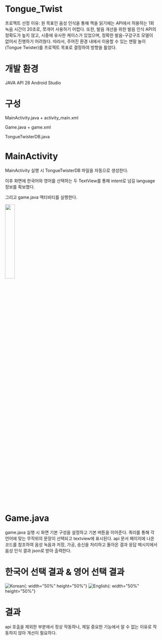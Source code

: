 # Tongue_Twist
프로젝트 선정 이유: 원 목표인 음성 인식을 통해 책을 읽기에는 API에서 허용하는 1회 녹음 시간이 20초로, 쪼개어 사용하기 어렵다. 또한, 발음 개선을 위한 발음 인식 API의 정확도가 높지 않고, 시중에 유사한 케이스가 있었으며, 정확한 발음-구강구조 모델이 없어서 진행하기 어려웠다. 따라서, 주어진 환경 내에서 이용할 수 있는 잰말 놀이(Tongue Twister)를 프로젝트 목표로 결정하여 방향을 틀었다.

# 개발 환경
JAVA API 28
Android Studio

# 구성
MainActivity.java + activity_main.xml

Game.java + game.xml

TongueTwisterDB.java

# MainActivity
MainActivity 실행 시 TongueTwisterDB 파일을 자동으로 생성한다.

이후 화면에 한국어와 영어를 선택하는 두 TextView를 통해 intent로 넘길 language 정보를 확보했다.

그리고 game.java 액티비티를 실행한다.

<right><img src="https://github.com/user-attachments/assets/653db81c-3fd2-4b72-8852-36cca23a2ccc" width="25%" height="25%"/></right>

# Game.java
game.java 실행 시 화면 기본 구성을 설정하고 기본 버튼을 이어준다.
쿼리를 통해 각 언어에 맞는 무작위의 문장이 선택되고 textview에 표시된다.
api 문서 페이지에 나온 코드를 참조하여 음성 녹음과 저장, 가공, 송신을 처리하고
돌아온 결과 응답 메시지에서 음성 인식 결과 json로 받아 출력한다.

# 한국어 선택 결과 & 영어 선택 결과
![Korean](https://github.com/user-attachments/assets/42208006-b217-4c25-a2a6-4345bc4e38fb){: width="50%" height="50%"}
![English](https://github.com/user-attachments/assets/5a4315a3-a0c1-4e73-bb8e-73afc8236064){: width="50%" height="50%"}

# 결과
api 호출을 제외한 부분에서 정상 작동하나, 제일 중요한 기능에서 알 수 없는 이유로 작동하지 않아 개선이 필요하다.

